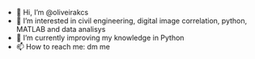 - 👋 Hi, I’m @oliveirakcs
- 👀 I’m interested in civil engineering, digital image correlation, python, MATLAB and data analisys
- 🌱 I’m currently improving my knowledge in Python 
- 📫 How to reach me: dm me

<!---
oliveirakcs/oliveirakcs is a ✨ special ✨ repository because its `README.md` (this file) appears on your GitHub profile.
You can click the Preview link to take a look at your changes.
--->
